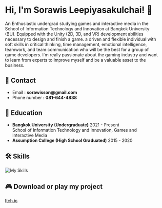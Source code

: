 # Hi, I'm Sorawis Leepiyasakulchai! 👋
An Enthusiastic undergrad studying games and interactive media in the School of Information Technology and Innovation at Bangkok University (BU). Equipped with the Unity (2D, 3D, and VR) development abilities necessary to design and finish a game. a driven and flexible individual with soft skills in critical thinking, time management, emotional intelligence, teamwork, and team communication who will be the best for a group of game developers. I'm really passionate about the gaming industry and want to learn from experts to improve myself and be a valuable asset to the business.

## 🔗 Contact
- Email : __sorawisson@gmail.com__
- Phone number : __081-644-4838__

## 📖 Education
- __Bangkok University (Undergraduate)__ 2021 - Present<br>School of Information Technology and Innovation, Games and Interactive Media
- __Assumption College (High School Graduated)__ 2015 - 2020  

## 🛠 Skills
![My Skills](https://skillicons.dev/icons?i=unity,cs,github)

## 🎮 Download or play my project
[Itch.io](https://sunny54569.itch.io/)

